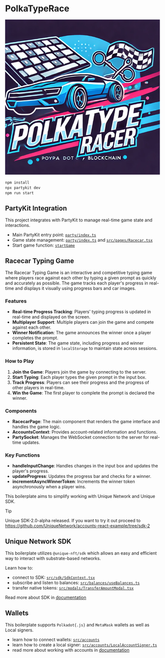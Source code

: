 # PolkaTypeRace

<!-- Add image in /public/polkaTypeRacer.png-->
![PolkaTypeRace](./public/polkaTypeRacer.png)

```sh
npm install
npx partykit dev
npm run start
```

## PartyKit Integration

This project integrates with PartyKit to manage real-time game state and interactions.

- Main PartyKit entry point: [`party/index.ts`](./party/index.ts)
- Game state management: [`party/index.ts`](./party/index.ts) and [`src/pages/Racecar.tsx`](./src/pages/Racecar.tsx)
- Start game function: [`startGame`](./party/index.ts)

## Racecar Typing Game

The Racecar Typing Game is an interactive and competitive typing game where players race against each other by typing a given prompt as quickly and accurately as possible. The game tracks each player's progress in real-time and displays it visually using progress bars and car images.

### Features

- **Real-time Progress Tracking**: Players' typing progress is updated in real-time and displayed on the screen.
- **Multiplayer Support**: Multiple players can join the game and compete against each other.
- **Winner Notification**: The game announces the winner once a player completes the prompt.
- **Persistent State**: The game state, including progress and winner information, is stored in `localStorage` to maintain state across sessions.

### How to Play

1. **Join the Game**: Players join the game by connecting to the server.
2. **Start Typing**: Each player types the given prompt in the input box.
3. **Track Progress**: Players can see their progress and the progress of other players in real-time.
4. **Win the Game**: The first player to complete the prompt is declared the winner.

### Components

- **RacecarPage**: The main component that renders the game interface and handles the game logic.
- **AccountsContext**: Provides account-related information and functions.
- **PartySocket**: Manages the WebSocket connection to the server for real-time updates.

### Key Functions

- **handleInputChange**: Handles changes in the input box and updates the player's progress.
- **updateProgress**: Updates the progress bar and checks for a winner.
- **incrementAsyncWinnerToken**: Increments the winner token asynchronously when a player wins.


This boilerplate aims to simplify working with Unique Network and Unique SDK.

> [!TIP]
> Unique SDK-2.0-alpha released. If you want to try it out proceed to https://github.com/UniqueNetwork/accounts-react-example/tree/sdk-2

## Unique Network SDK

This boilerplate utilizes `@unique-nft/sdk` which allows an easy and efficient way to interact with substrate-based networks.

Learn how to:
- connect to SDK: [`src/sdk/SdkContext.tsx`](./src/sdk/SdkContext.tsx)
- subscribe and listen to balances: [`src/balances/useBalances.ts`](./src/balances/useBalances.ts)
- transfer native tokens: [`src/modals/TransferAmountModal.tsx`](./src/modals/TransferAmountModal.tsx)

Read more about SDK in [documentation](https://docs.unique.network/build/sdk/getting-started.html)

## Wallets

This boilerplate supports `Polkadot{.js}` and `MetaMask` wallets as well as Local signers.

- learn how to connect wallets: [`src/accounts`](./src/accounts/)
- learn how to create a local signer: [`src/accounts/LocalAccountSigner.ts`](./src/accounts/LocalAccountSigner.ts)
- read more about working with accounts in [documentation](https://docs.unique.network/tutorials/work-with-accounts.html) 